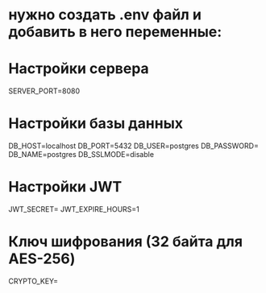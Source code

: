 # нужно создать .env файл и добавить в него переменные:


# Настройки сервера
SERVER_PORT=8080

# Настройки базы данных
DB_HOST=localhost
DB_PORT=5432
DB_USER=postgres
DB_PASSWORD=
DB_NAME=postgres
DB_SSLMODE=disable

# Настройки JWT
JWT_SECRET=
JWT_EXPIRE_HOURS=1

# Ключ шифрования (32 байта для AES-256)
CRYPTO_KEY=
